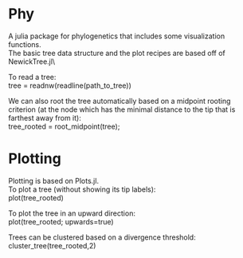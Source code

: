 # Phy
A julia package for phylogenetics that includes some visualization functions.\
The basic tree data structure and the plot recipes are based off of NewickTree.jl\

To read a tree:\
tree = readnw(readline(path_to_tree))

We can also root the tree automatically based on a midpoint rooting criterion
(at the node which has the minimal distance to the tip that is farthest away
from it):\
tree_rooted = root_midpoint(tree);

# Plotting
Plotting is based on Plots.jl.\
To plot a tree (without showing its tip labels):\
plot(tree_rooted)

To plot the tree in an upward direction:\
plot(tree_rooted; upwards=true)

Trees can be clustered based on a divergence threshold:\
cluster_tree(tree_rooted,2)
